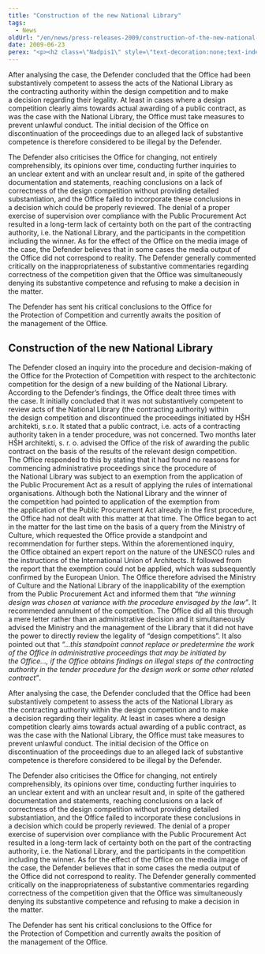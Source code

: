 ```yaml
---
title: "Construction of the new National Library"
tags:
  - News
oldUrl: "/en/news/press-releases-2009/construction-of-the-new-national-library/"
date: 2009-06-23
perex: "<p><h2 class=\"Nadpis1\" style=\"text-decoration:none;text-indent:0pt;\">Construction of the new National Library</h2> <p class=\"Normln\" style=\"text-indent:0pt;\">The Defender closed an inquiry into the procedure and decision-making of the Office for the Protection of Competition with respect to the architectonic competition for the design of a new building of the National Library. According to the Defender’s findings, the Office dealt three times with the case. It initially concluded that it was not substantively competent to review acts of the National Library (the contracting authority) within the design competition and discontinued the proceedings initiated by HŠH architekti, s.r.o. It stated that a public contract, i.e. acts of a contracting authority taken in a tender procedure, was not concerned. Two months later HŠH architekti, s. r. o. advised the Office of the risk of awarding the public contract on the basis of the results of the relevant design competition. The Office responded to this by stating that it had found no reasons for commencing administrative proceedings since the procedure of the National Library was subject to an exemption from the application of the Public Procurement Act as a result of applying the rules of international organisations. Although both the National Library and the winner of the competition had pointed to application of the exemption from the application of the Public Procurement Act already in the first procedure, the Office had not dealt with this matter at that time. The Office began to act in the matter for the last time on the basis of a query from the Ministry of Culture, which requested the Office provide a standpoint and recommendation for further steps. Within the aforementioned inquiry, the Office obtained an expert report on the nature of the UNESCO rules and the instructions of the International Union of Architects. It followed from the report that the exemption could not be applied, which was subsequently confirmed by the European Union. The Office therefore advised the Ministry of Culture and the National Library of the inapplicability of the exemption from the Public Procurement Act and informed them that <span style=\"font-style:italic;\">“the winning design was chosen at variance with the procedure envisaged by the law”</span>. It recommended annulment of the competition. The Office did all this through a mere letter rather than an administrative decision and it simultaneously advised the Ministry and the management of the Library that it did not have the power to directly review the legality of “design competitions”. It also pointed out that <span style=\"font-style:italic;\">“…this standpoint cannot replace or predetermine the work of the Office in administrative proceedings that may be initiated by the Office…, if the Office obtains findings on illegal steps of the contracting authority in the tender procedure for the design work or some other related contract”</span>.</p>"
---
```


<!-- imported from the old website -->

<p class="Normln" style="text-indent:0pt;">After analysing the case, the Defender concluded that the Office had been substantively competent to assess the acts of the National Library as the contracting authority within the design competition and to make a decision regarding their legality. At least in cases where a design competition clearly aims towards actual awarding of a public contract, as was the case with the National Library, the Office must take measures to prevent unlawful conduct. The initial decision of the Office on discontinuation of the proceedings due to an alleged lack of substantive competence is therefore considered to be illegal by the Defender.</p>
<p class="Normln" style="text-indent:0pt;">The Defender also criticises the Office for changing, not entirely comprehensibly, its opinions over time, conducting further inquiries to an unclear extent and with an unclear result and, in spite of the gathered documentation and statements, reaching conclusions on a lack of correctness of the design competition without providing detailed substantiation, and the Office failed to incorporate these conclusions in a decision which could be properly reviewed. The denial of a proper exercise of supervision over compliance with the Public Procurement Act resulted in a long-term lack of certainty both on the part of the contracting authority, i.e. the National Library, and the participants in the competition including the winner. As for the effect of the Office on the media image of the case, the Defender believes that in some cases the media output of the Office did not correspond to reality. The Defender generally commented critically on the inappropriateness of substantive commentaries regarding correctness of the competition given that the Office was simultaneously denying its substantive competence and refusing to make a decision in the matter.</p>
<p class="Normln" style="text-indent:0pt;">The Defender has sent his critical conclusions to the Office for the Protection of Competition and currently awaits the position of the management of the Office.</p>
</p>
	
<h2 class="Nadpis1" style="text-decoration:none;text-indent:0pt;">Construction of the new National Library</h2>
<p class="Normln" style="text-indent:0pt;">The Defender closed an inquiry into the procedure and decision-making of the Office for the Protection of Competition with respect to the architectonic competition for the design of a new building of the National Library. According to the Defender’s findings, the Office dealt three times with the case. It initially concluded that it was not substantively competent to review acts of the National Library (the contracting authority) within the design competition and discontinued the proceedings initiated by HŠH architekti, s.r.o. It stated that a public contract, i.e. acts of a contracting authority taken in a tender procedure, was not concerned. Two months later HŠH architekti, s. r. o. advised the Office of the risk of awarding the public contract on the basis of the results of the relevant design competition. The Office responded to this by stating that it had found no reasons for commencing administrative proceedings since the procedure of the National Library was subject to an exemption from the application of the Public Procurement Act as a result of applying the rules of international organisations. Although both the National Library and the winner of the competition had pointed to application of the exemption from the application of the Public Procurement Act already in the first procedure, the Office had not dealt with this matter at that time. The Office began to act in the matter for the last time on the basis of a query from the Ministry of Culture, which requested the Office provide a standpoint and recommendation for further steps. Within the aforementioned inquiry, the Office obtained an expert report on the nature of the UNESCO rules and the instructions of the International Union of Architects. It followed from the report that the exemption could not be applied, which was subsequently confirmed by the European Union. The Office therefore advised the Ministry of Culture and the National Library of the inapplicability of the exemption from the Public Procurement Act and informed them that <span style="font-style:italic;">“the winning design was chosen at variance with the procedure envisaged by the law”</span>. It recommended annulment of the competition. The Office did all this through a mere letter rather than an administrative decision and it simultaneously advised the Ministry and the management of the Library that it did not have the power to directly review the legality of “design competitions”. It also pointed out that <span style="font-style:italic;">“…this standpoint cannot replace or predetermine the work of the Office in administrative proceedings that may be initiated by the Office…, if the Office obtains findings on illegal steps of the contracting authority in the tender procedure for the design work or some other related contract”</span>.</p>
<p class="Normln" style="text-indent:0pt;">After analysing the case, the Defender concluded that the Office had been substantively competent to assess the acts of the National Library as the contracting authority within the design competition and to make a decision regarding their legality. At least in cases where a design competition clearly aims towards actual awarding of a public contract, as was the case with the National Library, the Office must take measures to prevent unlawful conduct. The initial decision of the Office on discontinuation of the proceedings due to an alleged lack of substantive competence is therefore considered to be illegal by the Defender.</p>
<p class="Normln" style="text-indent:0pt;">The Defender also criticises the Office for changing, not entirely comprehensibly, its opinions over time, conducting further inquiries to an unclear extent and with an unclear result and, in spite of the gathered documentation and statements, reaching conclusions on a lack of correctness of the design competition without providing detailed substantiation, and the Office failed to incorporate these conclusions in a decision which could be properly reviewed. The denial of a proper exercise of supervision over compliance with the Public Procurement Act resulted in a long-term lack of certainty both on the part of the contracting authority, i.e. the National Library, and the participants in the competition including the winner. As for the effect of the Office on the media image of the case, the Defender believes that in some cases the media output of the Office did not correspond to reality. The Defender generally commented critically on the inappropriateness of substantive commentaries regarding correctness of the competition given that the Office was simultaneously denying its substantive competence and refusing to make a decision in the matter.</p>
<p class="Normln" style="text-indent:0pt;">The Defender has sent his critical conclusions to the Office for the Protection of Competition and currently awaits the position of the management of the Office.</p>

